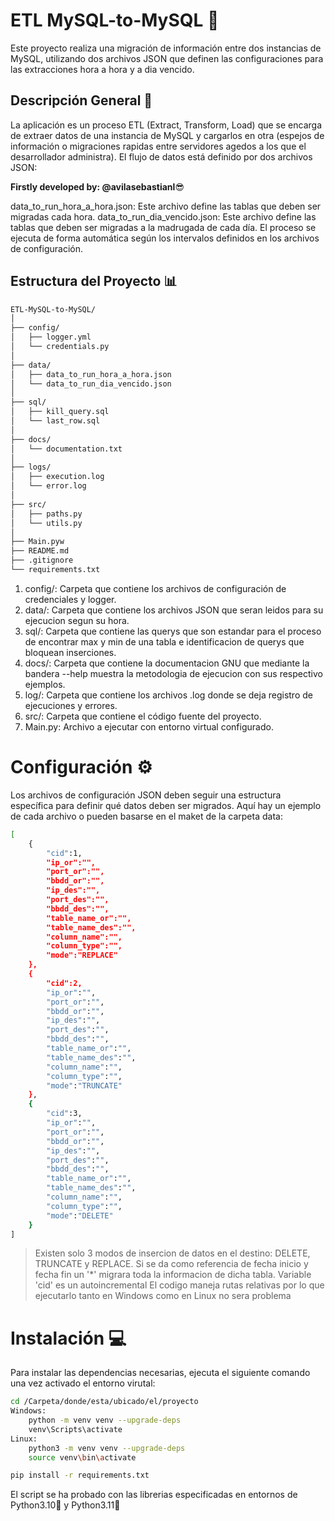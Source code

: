 # ETL MySQL-to-MySQL :rocket:
Este proyecto realiza una migración de información entre dos instancias de MySQL, utilizando dos archivos JSON que definen las configuraciones para las extracciones hora a hora y a dia vencido.

## Descripción General :memo:
La aplicación es un proceso ETL (Extract, Transform, Load) que se encarga de extraer datos de una instancia de MySQL y cargarlos en otra (espejos de información o migraciones rapidas entre servidores agedos a los que el desarrollador administra). El flujo de datos está definido por dos archivos JSON:

**Firstly developed by: @avilasebastianl**:sunglasses:

data_to_run_hora_a_hora.json: Este archivo define las tablas que deben ser migradas cada hora.
data_to_run_dia_vencido.json: Este archivo define las tablas que deben ser migradas a la madrugada de cada día.
El proceso se ejecuta de forma automática según los intervalos definidos en los archivos de configuración.

## Estructura del Proyecto :bar_chart:

```bash
ETL-MySQL-to-MySQL/
│
├── config/
│   ├── logger.yml
│   └── credentials.py
│
├── data/
│   ├── data_to_run_hora_a_hora.json
│   └── data_to_run_dia_vencido.json
│
├── sql/
│   ├── kill_query.sql
│   └── last_row.sql
│
├── docs/
│   └── documentation.txt
│
├── logs/
│   ├── execution.log
│   └── error.log
│
├── src/
│   ├── paths.py
│   └── utils.py
│
├── Main.pyw
├── README.md
├── .gitignore
└── requirements.txt
```

1. config/: Carpeta que contiene los archivos de configuración de credenciales y logger.
2. data/: Carpeta que contiene los archivos JSON que seran leidos para su ejecucion segun su hora.
3. sql/: Carpeta que contiene las querys que son estandar para el proceso de encontrar max y min de una tabla e identificacion de querys que bloquean inserciones.
4. docs/: Carpeta que contiene la documentacion GNU que mediante la bandera --help muestra la metodologia de ejecucion con sus respectivo ejemplos.
5. log/: Carpeta que contiene los archivos .log donde se deja registro de ejecuciones y errores.
6. src/: Carpeta que contiene el código fuente del proyecto.
7. Main.py: Archivo a ejecutar con entorno virtual configurado.


# Configuración :gear:
Los archivos de configuración JSON deben seguir una estructura específica para definir qué datos deben ser migrados. Aquí hay un ejemplo de cada archivo o pueden basarse en el maket de la carpeta data:

```bash
[
    {   
        "cid":1,
        "ip_or":"",
        "port_or":"",
        "bbdd_or":"",
        "ip_des":"",
        "port_des":"",
        "bbdd_des":"",
        "table_name_or":"",
        "table_name_des":"",
        "column_name":"",
        "column_type":"",
        "mode":"REPLACE"
    },
    {   
        "cid":2,
        "ip_or":"",
        "port_or":"",
        "bbdd_or":"",
        "ip_des":"",
        "port_des":"",
        "bbdd_des":"",
        "table_name_or":"",
        "table_name_des":"",
        "column_name":"",
        "column_type":"",
        "mode":"TRUNCATE"
    },
    {   
        "cid":3,
        "ip_or":"",
        "port_or":"",
        "bbdd_or":"",
        "ip_des":"",
        "port_des":"",
        "bbdd_des":"",
        "table_name_or":"",
        "table_name_des":"",
        "column_name":"",
        "column_type":"",
        "mode":"DELETE"
    }
]
```
> [!Anotaciones del codigo]:clipboard:
> Existen solo 3 modos de insercion de datos en el destino: DELETE, TRUNCATE y REPLACE.
> Si se da como referencia de fecha inicio y fecha fin un '*' migrara toda la informacion de dicha tabla.
> Variable 'cid' es un autoincremental
> El codigo maneja rutas relativas por lo que ejecutarlo tanto en Windows como en Linux no sera problema

# Instalación :computer:
Para instalar las dependencias necesarias, ejecuta el siguiente comando una vez activado el entorno virutal:
```bash
cd /Carpeta/donde/esta/ubicado/el/proyecto
Windows:
    python -m venv venv --upgrade-deps
    venv\Scripts\activate
Linux:
    python3 -m venv venv --upgrade-deps
    source venv\bin\activate

pip install -r requirements.txt
```
El script se ha probado con las librerias especificadas en entornos de Python3.10:snake: y Python3.11:snake:
